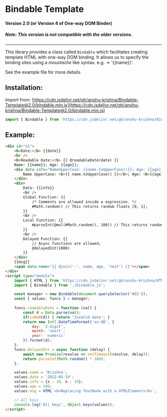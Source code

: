# Bindable Template
#### Version 2.0 (or Version 4 of One-way DOM Binder)
##### Note: This version is ***not*** compatible with the older versions.
___
This library provides a class called ```Bindable``` which facilitates creating template HTML with one-way DOM binding. It allows us to specify the binding sites using a *moustache* like syntax. e.g. -> '{{name}}'.

See the example file for more details.

## Installation:
Import from: [https://cdn.jsdelivr.net/gh/anshu-krishna/Bindable-Template@2.0/bindable.min.js](https://cdn.jsdelivr.net/gh/anshu-krishna/Bindable-Template@2.0/bindable.min.js)
```javascript
import { Bindable } from 'https://cdn.jsdelivr.net/gh/anshu-krishna/Bindable-Template@2.0/bindable.min.js';
```

## Example:

```html
<div id="d1">
	<b>Date:</b> {{date}}
	<br />
	<b>Readable Date:</b> {{ @readableDate(date) }}
	Name: {{name}}; Age: {{age}};
	<div data-info="NameUpperCase: {{name.toUpperCase()}}; Age: {{age}}; Msg: {{msg}}" data-name="{{name}}">
		Name UpperCase: <b>{{ name.toUpperCase() }}</b>; Age: <b>{{age}}</b>;
	</div>
	<div>
		Data: {{info}}
		<br />
		Global Function: {{
			/* Comments are allowed inside a expression. */
			#Math.random() // This returns random floats [0, 1];
		}}
		<br />
		Local Function: {{
			#parseInt(@mul(#Math.random(), 100)) // This returns random integers [0, 100]
		}}
		<br />
		Delayed Function: {{
			// Async functions are allowed;
			@delayedInt(1000)
		}}
	</div>
	{{msg}}
	<span data-name="{{ @join('-', name, age, 'test') }}"></span>
</div>
<script type="module">
	import { HTML } from 'https://cdn.jsdelivr.net/gh/anshu-krishna/HTML-Tagged-Template-Literals@3.0.1/html-ttl.min.js';
	import { Bindable } from './bindable.js';

	const manager = new Bindable(document.querySelector('#d1'));
	const { values, funcs } = manager;
	
	funcs.readableDate = function (val) {
		const d = Date.parse(val);
		if(isNaN(d)) { return 'Invalid date'; }
		return new Intl.DateTimeFormat('en-GB', {
			day: '2-digit',
			month: 'short',
			year: 'numeric'
		}).format(d);
	};
	funcs.delayedInt = async function (delay) {
		await new Promise(resolve => setTimeout(resolve, delay));
		return parseInt(Math.random() * 100);
	};

	values.name = 'Krishna';
	values.date = '2022-05-19';
	values.info = {a : 10, b : 20};
	values.age = 200;
	values.msg = HTML`<b>Replacing TextNode with a HTMLElement</b>`;

	// All keys
	console.log('All keys', Object.keys(values));
</script>
```